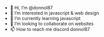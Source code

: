 - 👋 Hi, I’m @donnol87
- 👀 I’m interested in javascript & web design
- 🌱 I’m currently learning javascript
- 💞️ I’m looking to collaborate on websites
- 📫 How to reach me discord donnol87

<!---
donnol87/donnol87 is a ✨ special ✨ repository because its `README.md` (this file) appears on your GitHub profile.
You can click the Preview link to take a look at your changes.
--->
